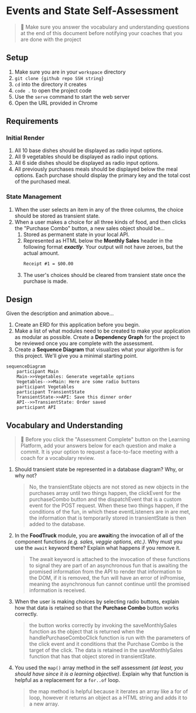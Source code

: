 # Events and State Self-Assessment

> 🧨 Make sure you answer the vocabulary and understanding questions at the end of this document before notifying your coaches that you are done with the project

## Setup

1. Make sure you are in your `workspace` directory
1. `git clone {github repo SSH string}`
1. `cd` into the directory it creates
1. `code .` to open the project code
1. Use the `serve` command to start the web server
1. Open the URL provided in Chrome

## Requirements

### Initial Render

1. All 10 base dishes should be displayed as radio input options.
1. All 9 vegetables should be displayed as radio input options.
1. All 6 side dishes should be displayed as radio input options.
1. All previously purchases meals should be displayed below the meal options. Each purchase should display the primary key and the total cost of the purchased meal.

### State Management

1. When the user selects an item in any of the three columns, the choice should be stored as transient state.
1. When a user makes a choice for all three kinds of food, and then clicks the "Purchase Combo" button, a new sales object should be...
    1. Stored as permanent state in your local API.
    1. Represented as HTML below the **Monthly Sales** header in the following format **_exactly_**. Your output will not have zeroes, but the actual amount.
        ```html
        Receipt #1 = $00.00
        ```
   1. The user's choices should be cleared from transient state once the purchase is made.

## Design

Given the description and animation above...

1. Create an ERD for this application before you begin.
1. Make a list of what modules need to be created to make your application as modular as possible. Create a **Dependency Graph** for the project to be reviewed once you are complete with the assessment.
1. Create a **Sequence Diagram** that visualizes what your algorithm is for this project. We'll give you a minimal starting point.

```mermaid
sequenceDiagram
    participant Main
    Main->>Vegetables: Generate vegetable options
    Vegetables-->>Main: Here are some radio buttons
    participant Vegetables
    participant TransientState
    TransientState->>API: Save this dinner order
    API-->>TransientState: Order saved
    participant API
```

## Vocabulary and Understanding

> 🧨 Before you click the "Assessment Complete" button on the Learning Platform, add your answers below for each question and make a commit. It is your option to request a face-to-face meeting with a coach for a vocabulary review.

1. Should transient state be represented in a database diagram? Why, or why not?
   > No, the transientState objects are not stored as new objects in the purchases array until two things happen, the clickEvent for the purchaseCombo button and the dispatchEvent that is a custom event for the POST request.  When these two things happen, if the conditions of the fun, in which these eventListeners are in are met, the information that is temporarily stored in transientState is then added to the database. 
2. In the **FoodTruck** module, you are **await**ing the invocation of all of the component functions _(e.g. sales, veggie options, etc.)_. Why must you use the `await` keyword there? Explain what happens if you remove it.
   > The await keyword is attached to the invocation of these functions to signal they are part of an asynchronous fun that is awaiting the promised information from the API to render that information to the DOM, if it is removed, the fun will have an error of inPromise, meaning the asynchronous fun cannot continue until the promised information is received. 
3. When the user is making choices by selecting radio buttons, explain how that data is retained so that the **Purchase Combo** button works correctly.
   > the button works correctly by invoking the saveMonthlySales function as the object that is returned when the handlePurchaseComboClick function is run with the parameters of the click event and it conditions that the Purchase Combo is the target of the click.  The data is retained in the saveMonthlySales function that has that object stored in transientState. 
4. You used the `map()` array method in the self assessment _(at least, you should have since it is a learning objective)_. Explain why that function is helpful as a replacement for a `for..of` loop.
   > the map method is helpful because it iterates an array like a for of loop, however it returns an object as a HTML string and adds it to a new array.  

